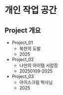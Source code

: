 # 개인 작업 공간

## Project 개요
- Project_01
    - 북한의 도발
    - 2025
- Project_02
    - 나만의 아이템 서랍장
    - 20250109-2025 
- Project_03
    - 아이스크림 박사님
    - 2025